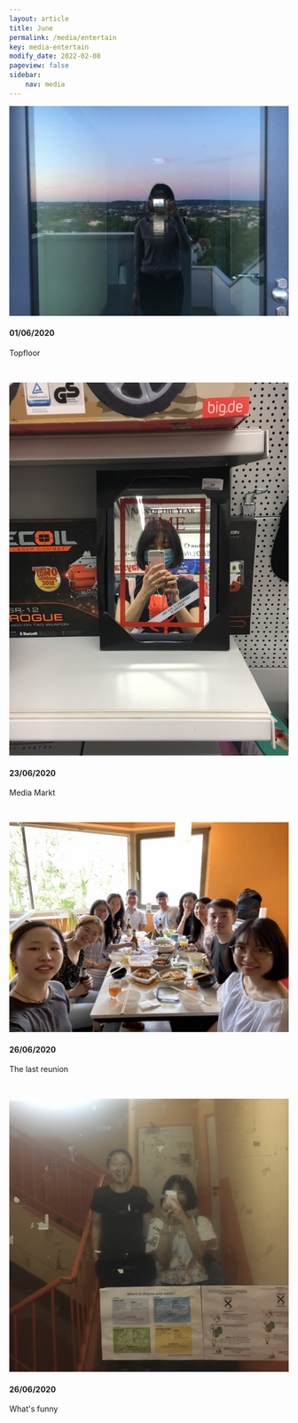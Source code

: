 ```yaml
---
layout: article
title: June
permalink: /media/entertain
key: media-entertain
modify_date: 2022-02-08
pageview: false
sidebar:
    nav: media
---
```




<!--more-->



<div class="card">
  <div class="card__image">
    <img class="image" src="https://github.com/Yuleii/Yuleii.github.io/raw/master/pictures/plog_pics/june/20200601.JPG"/>
  </div>
  <div class="card__content">
    <div class="card__header">
      <h4>01/06/2020</h4>
    </div>
    <p>
      Topfloor
    </p>
  </div>
</div>

&nbsp;

<div class="card">
  <div class="card__image">
    <img class="image" src="https://github.com/Yuleii/Yuleii.github.io/raw/master/pictures/plog_pics/june/20200623.JPG"/>
  </div>
  <div class="card__content">
    <div class="card__header">
      <h4>23/06/2020</h4>
    </div>
    <p>
      Media Markt
    </p>
  </div>
</div>

&nbsp;

<div class="card">
  <div class="card__image">
    <img class="image" src="https://github.com/Yuleii/Yuleii.github.io/raw/master/pictures/plog_pics/june/20200626-1.JPG"/>
  </div>
  <div class="card__content">
    <div class="card__header">
      <h4>26/06/2020</h4>
    </div>
    <p>
      The last reunion
    </p>
  </div>
</div>

&nbsp;

<div class="card">
  <div class="card__image">
    <img class="image" src="https://github.com/Yuleii/Yuleii.github.io/raw/master/pictures/plog_pics/june/20200626-2.JPG"/>
  </div>
  <div class="card__content">
    <div class="card__header">
      <h4>26/06/2020</h4>
    </div>
    <p>
      What's funny
    </p>
  </div>
</div>
